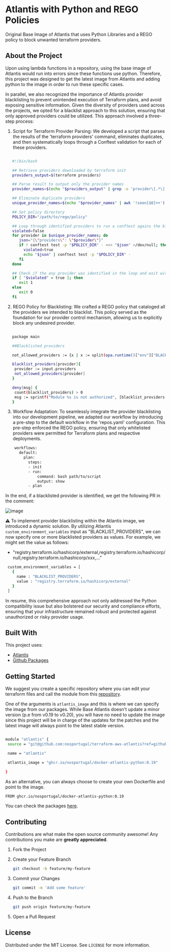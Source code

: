 # Atlantis with Python and REGO Policies

Original Base Image of Atlantis that uses Python Libraries and a REGO policy to block unwanted terraform providers.

## About the Project

Upon using lambda functions in a repository, using the base image of Atlantis would run into errors since these functions use python. Therefore, this project was designed to get the latest image from Atlantis and adding python to the image in order to run these specific cases.

In parallel, we also recognized the importance of Atlantis provider blacklisting to prevent unintended execution of Terraform plans, and avoid exposing sensitive information. Given the diversity of providers used across the projects, we opted for a blacklist approach to this solution, ensuring that only approved providers could be utilized. This approach involved a three-step process:

1. Script for Terraform Provider Parsing: We developed a script that parses the results of the 'terraform providers' command, eliminates duplicates, and then systematically loops through a Conftest validation for each of these providers.

```bash

   #!/bin/bash

   ## Retrieve providers downloaded by terraform init
   providers_output=$(terraform providers)

   ## Parse result to output only the provider names
   provider_names=$(echo "$providers_output" | grep -o 'provider\[.*\]' | awk -F ']' '{print $1"]"}' | sed 's/provider\[//;s/\]//')

   ## Eliminate duplicate providers
   unique_provider_names=$(echo "$provider_names" | awk '!seen[$0]++')

   ## Set policy directory
   POLICY_DIR="/path/to/rego/policy"

   ## Loop through identified providers to run a conftest agains the blacklist-providers policy
   violated=false
   for provider in $unique_provider_names; do
      json="{\"providers\": \"$provider\"}"
      if ! conftest test -p "$POLICY_DIR" - <<< "$json" >/dev/null; then
        violated=true
        echo "$json" | conftest test -p "$POLICY_DIR" -
      fi
   done

   ## Check if the any provider was identified in the loop and exit with according error
   if [ "$violated" = true ]; then
      exit 1
   else
      exit 0
   fi
   ```

2. REGO Policy for Blacklisting: We crafted a REGO policy that cataloged all the providers we intended to blacklist. This policy served as the foundation for our provider control mechanism, allowing us to explicitly block any undesired provider.

```bash

   package main

   ##Blacklisted providers

   not_allowed_providers := {x | x := split(opa.runtime()["env"]["BLACKLIST_PROVIDERS"], ",")[_]}

   blacklist_providers[provider]{
    provider := input.providers
    not_allowed_providers[provider]
   }

   deny[msg] {
    count(blacklist_providers) > 0
    msg := sprintf("Module %s is not authorized", [blacklist_providers[_]])
   }
   ```
3. Workflow Adaptation: To seamlessly integrate the provider blacklisting into our development pipeline, we adapted our workflow by introducing a pre-step to the default workflow in the 'repos.yaml' configuration. This pre-step enforced the REGO policy, ensuring that only whitelisted providers were permitted for Terraform plans and respective deployments.

```bash
    workflows:
      default:
        plan:
          steps:
          - init
          - run:
              command: bash path/to/script
              output: show
          - plan
   ```

In the end, if a blacklisted provider is identified, we get the following PR in the comment:

![image](https://github.com/nosportugal/docker-atlantis-python/assets/98830742/c1b22503-8c01-40b7-a539-a03958cc6207)

⚠ To implement provider blacklisting within the Atlantis image, we introduced a dynamic solution. By utilizing Atlantis `custom_environment_variables` input as "BLACKLIST_PROVIDERS", we can now specify one or more blacklisted providers as values. For example, we might set the value as follows: 
 - "registry.terraform.io/hashicorp/external,registry.terraform.io/hashicorp/null,registry.terraform.io/hashicorp/xxx,..."

 ```bash
  custom_environment_variables = [
    {
      name : "BLACKLIST_PROVIDERS",
      value : "registry.terraform.io/hashicorp/external"
    }
  ]
   ```

In resume, this comprehensive approach not only addressed the Python compatibility issue but also bolstered our security and compliance efforts, ensuring that your infrastructure remained robust and protected against unauthorized or risky provider usage.

## Built With

This project uses:

- [Atlantis](https://github.com/runatlantis/atlantis)
- [Github Packages](https://github.com/features/packages)

## Getting Started

We suggest you create a specific repository where you can edit your terraform files and call the module from this [repository](https://github.com/terraform-aws-modules/terraform-aws-atlantis).

One of the arguments is `atlantis_image` and this is where we can specify the image from our packages. While Base Atlantis doesn't update a minor version (p.e from v0.19 to v0.20), you will have no need to update the image since this project will be in charge of the updates for the patches and the latest image will always point to the latest stable version.

   ```bash

   module "atlantis" {
    source = "git@github.com:nosportugal/terraform-aws-atlantis?ref=github-app-support"

    name = "atlantis"

    atlantis_image = "ghcr.io/nosportugal/docker-atlantis-python:0.19"

   }
   ```

As an alternative, you can always choose to create your own Dockerfile and point to the image.

```bash
FROM ghcr.io/nosportugal/docker-atlantis-python:0.19
```

You can check the packages [here](https://github.com/nosportugal/docker-atlantis-python/pkgs/container/docker-atlantis-python).

## Contributing

Contributions are what make the open source community awesome! Any contributions you make are **greatly appreciated**.

1. Fork the Project

2. Create your Feature Branch

   ```bash
   git checkout -b feature/my-feature
   ```

3. Commit your Changes

   ```bash
   git commit -m 'Add some feature'
   ```

4. Push to the Branch

   ```bash
   git push origin feature/my-feature
   ```

5. Open a Pull Request

## License

Distributed under the MIT License. See `LICENSE` for more information.
